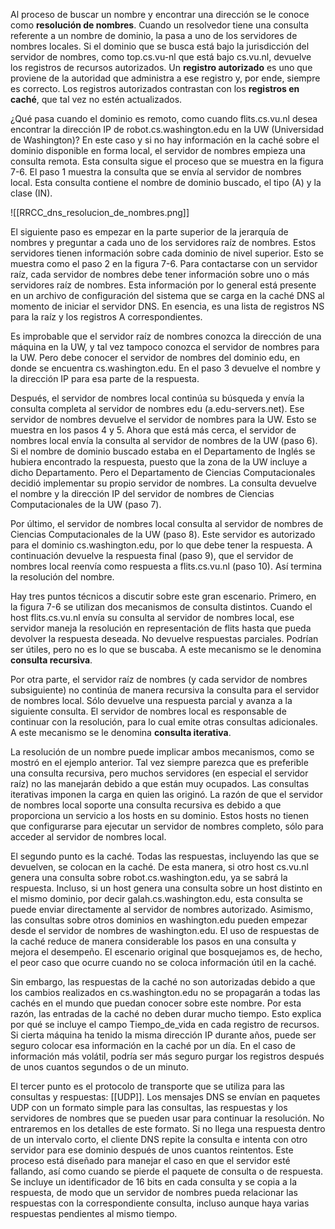 Al proceso de buscar un nombre y encontrar una dirección se le conoce como **resolución de nombres**. Cuando un resolvedor tiene una consulta referente a un nombre de dominio, la pasa a uno de los servidores de nombres locales. Si el dominio que se busca está bajo la jurisdicción del servidor de nombres, como top.cs.vu-nl que está bajo cs.vu.nl, devuelve los registros de recursos autorizados. Un **registro autorizado** es uno que proviene de la autoridad que administra a ese registro y, por ende, siempre es correcto. Los registros autorizados contrastan con los **registros en caché**, que tal vez no estén actualizados.

¿Qué pasa cuando el dominio es remoto, como cuando flits.cs.vu.nl desea encontrar la dirección IP de robot.cs.washington.edu en la UW (Universidad de Washington)? En este caso y si no hay información en la caché sobre el dominio disponible en forma local, el servidor de nombres empieza una consulta remota. Esta consulta sigue el proceso que se muestra en la figura 7-6. El paso 1 muestra la consulta que se envía al servidor de nombres local. Esta consulta contiene el nombre de dominio buscado, el tipo (A) y la clase (IN).

![[RRCC_dns_resolucion_de_nombres.png]]

El siguiente paso es empezar en la parte superior de la jerarquía de nombres y preguntar a cada uno de los servidores raíz de nombres. Estos servidores tienen información sobre cada dominio de nivel superior. Esto se muestra como el paso 2 en la figura 7-6. Para contactarse con un servidor raíz, cada servidor de nombres debe tener información sobre uno o más servidores raíz de nombres. Esta información por lo general está presente en un archivo de configuración del sistema que se carga en la caché DNS al momento de iniciar el servidor DNS. En esencia, es una lista de registros NS para la raíz y los registros A correspondientes.

Es improbable que el servidor raíz de nombres conozca la dirección de una máquina en la UW, y tal vez tampoco conozca el servidor de nombres para la UW. Pero debe conocer el servidor de nombres del dominio edu, en donde se encuentra cs.washington.edu. En el paso 3 devuelve el nombre y la dirección IP para esa parte de la respuesta.

Después, el servidor de nombres local continúa su búsqueda y envía la consulta completa al servidor de nombres edu (a.edu-servers.net). Ese servidor de nombres devuelve el servidor de nombres para la UW. Esto se muestra en los pasos 4 y 5. Ahora que está más cerca, el servidor de nombres local envía la consulta al servidor de nombres de la UW (paso 6). Si el nombre de dominio buscado estaba en el Departamento de Inglés se hubiera encontrado la respuesta, puesto que la zona de la UW incluye a dicho Departamento. Pero el Departamento de Ciencias Computacionales decidió implementar su propio servidor de nombres. La consulta devuelve el nombre y la dirección IP del servidor de nombres de Ciencias Computacionales de la UW (paso 7).

Por último, el servidor de nombres local consulta al servidor de nombres de Ciencias Computacionales de la UW (paso 8). Este servidor es autorizado para el dominio cs.washington.edu, por lo que debe tener la respuesta. A continuación devuelve la respuesta final (paso 9), que el servidor de nombres local reenvía como respuesta a flits.cs.vu.nl (paso 10). Así termina la resolución del nombre.

Hay tres puntos técnicos a discutir sobre este gran escenario. Primero, en la figura 7-6 se utilizan dos mecanismos de consulta distintos. Cuando el host flits.cs.vu.nl envía su consulta al servidor de nombres local, ese servidor maneja la resolución en representación de flits hasta que pueda devolver la respuesta deseada. No devuelve respuestas parciales. Podrían ser útiles, pero no es lo que se buscaba. A este mecanismo se le denomina **consulta recursiva**.

Por otra parte, el servidor raíz de nombres (y cada servidor de nombres subsiguiente) no continúa de manera recursiva la consulta para el servidor de nombres local. Sólo devuelve una respuesta parcial y avanza a la siguiente consulta. El servidor de nombres local es responsable de continuar con la resolución, para lo cual emite otras consultas adicionales. A este mecanismo se le denomina **consulta iterativa**.

La resolución de un nombre puede implicar ambos mecanismos, como se mostró en el ejemplo anterior. Tal vez siempre parezca que es preferible una consulta recursiva, pero muchos servidores (en especial el servidor raíz) no las manejarán debido a que están muy ocupados. Las consultas iterativas imponen la carga en quien las originó. La razón de que el servidor de nombres local soporte una consulta recursiva es debido a que proporciona un servicio a los hosts en su dominio. Estos hosts no tienen que configurarse para ejecutar un servidor de nombres completo, sólo para acceder al servidor de nombres local.

El segundo punto es la caché. Todas las respuestas, incluyendo las que se devuelven, se colocan en la caché. De esta manera, si otro host cs.vu.nl genera una consulta sobre robot.cs.washington.edu, ya se sabrá la respuesta. Incluso, si un host genera una consulta sobre un host distinto en el mismo dominio, por decir galah.cs.washington.edu, esta consulta se puede enviar directamente al servidor de nombres autorizado. Asimismo, las consultas sobre otros dominios en washington.edu pueden empezar desde el servidor de nombres de washington.edu. El uso de respuestas de la caché reduce de manera considerable los pasos en una consulta y mejora el desempeño. El escenario original que bosquejamos es, de hecho, el peor caso que ocurre cuando no se coloca información útil en la caché.

Sin embargo, las respuestas de la caché no son autorizadas debido a que los cambios realizados en cs.washington.edu no se propagarán a todas las cachés en el mundo que puedan conocer sobre este nombre. Por esta razón, las entradas de la caché no deben durar mucho tiempo. Esto explica por qué se incluye el campo Tiempo_de_vida en cada registro de recursos. Si cierta máquina ha tenido la misma dirección IP durante años, puede ser seguro colocar esa información en la caché por un día. En el caso de información más volátil, podría ser más seguro purgar los registros después de unos cuantos segundos o de un minuto.

El tercer punto es el protocolo de transporte que se utiliza para las consultas y respuestas: [[UDP]]. Los mensajes DNS se envían en paquetes UDP con un formato simple para las consultas, las respuestas y los servidores de nombres que se pueden usar para continuar la resolución. No entraremos en los detalles de este formato. Si no llega una respuesta dentro de un intervalo corto, el cliente DNS repite la consulta e intenta con otro servidor para ese dominio después de unos cuantos reintentos. Este proceso está diseñado para manejar el caso en que el servidor esté fallando, así como cuando se pierde el paquete de consulta o de respuesta. Se incluye un identificador de 16 bits en cada consulta y se copia a la respuesta, de modo que un servidor de nombres pueda relacionar las respuestas con la correspondiente consulta, incluso aunque haya varias respuestas pendientes al mismo tiempo.
